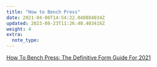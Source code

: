 ```yaml
---
title: "How to Bench Press"
date: 2021-04-06T14:54:22.048884034Z
updated: 2023-08-23T11:26:40.403416Z
weight: 4
extra:
  note_type:  
---
```


[How To Bench Press: The Definitive Form Guide For 2021](https://rippedbody.com/how-to-bench-press/)

